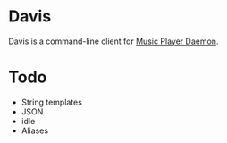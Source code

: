 # Davis

Davis is a command-line client for [Music Player Daemon](https://www.musicpd.org/).

# Todo

* String templates
* JSON
* idle
* Aliases
